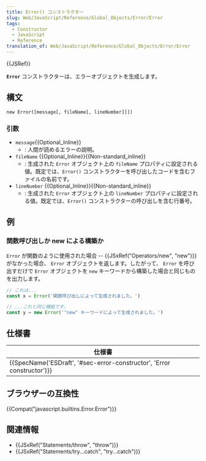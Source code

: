 ```yaml
---
title: Error() コンストラクター
slug: Web/JavaScript/Reference/Global_Objects/Error/Error
tags:
  - Constructor
  - JavaScript
  - Reference
translation_of: Web/JavaScript/Reference/Global_Objects/Error/Error
---
```

{{JSRef}}

**`Error`** コンストラクターは、エラーオブジェクトを生成します。

## 構文

```
new Error([message[, fileName[, lineNumber]]])
```

### 引数

- `message`{{Optional_Inline}}
  - : 人間が読めるエラーの説明。
- `fileName` {{Optional_Inline}}{{Non-standard_inline}}
  - : 生成された `Error` オブジェクト上の `fileName` プロパティに設定される値。既定では、`Error()` コンストラクターを呼び出したコードを含むファイルの名前です。
- `lineNumber` {{Optional_Inline}}{{Non-standard_inline}}
  - : 生成された `Error` オブジェクト上の `lineNumber` プロパティに設定される値。既定では、`Error()` コンストラクターの呼び出しを含む行番号。

## 例

### 関数呼び出しか new による構築か

`Error` が関数のように使用された場合 -- {{JSxRef("Operators/new", "new")}} がなかった場合、 `Error` オブジェクトを返します。したがって、 `Error` を呼び出すだけで `Error` オブジェクトを `new` キーワードから構築した場合と同じものを出力します。

```js
// これは...
const x = Error('関数呼び出しによって生成されました。')

​​​​// ...これと同じ機能です。
const y = new Error('"new" キーワードによって生成されました。')
```

## 仕様書

| 仕様書                                                                                       |
| -------------------------------------------------------------------------------------------- |
| {{SpecName('ESDraft', '#sec-error-constructor', 'Error constructor')}} |

## ブラウザーの互換性

{{Compat("javascript.builtins.Error.Error")}}

## 関連情報

- {{JSxRef("Statements/throw", "throw")}}
- {{JSxRef("Statements/try...catch", "try...catch")}}
